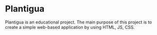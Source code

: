 # Plantigua
Plantigua is an educational project. 
The main purpose of this project is to create a simple web-based application by using HTML, JS, CSS.   
